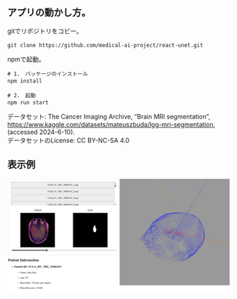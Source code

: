 ## アプリの動かし方。

gitでリポジトリをコピー。
```
git clone https://github.com/medical-ai-project/react-unet.git
```
npmで起動。

```
# 1.　パッケージのインストール
npm install

# 2.　起動
npm run start
```

データセット: The Cancer Imaging Archive, “Brain MRI segmentation”, https://www.kaggle.com/datasets/mateuszbuda/lgg-mri-segmentation, (accessed 2024-6-10).  
データセットのLicense: CC BY-NC-SA 4.0

## 表示例
![example_page](public/example_page.png)
